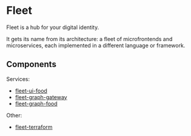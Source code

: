 # Fleet

Fleet is a hub for your digital identity.

It gets its name from its architecture: a fleet of microfrontends and microservices, each implemented in a different language or framework.

## Components

Services:

* [fleet-ui-food](https://github.com/glenwinters/fleet-ui-food)
* [fleet-graph-gateway](https://github.com/glenwinters/fleet-graph-gateway)
* [fleet-graph-food](https://github.com/glenwinters/fleet-graph-food)

Other:
* [fleet-terraform](https://github.com/glenwinters/fleet-terraform)
